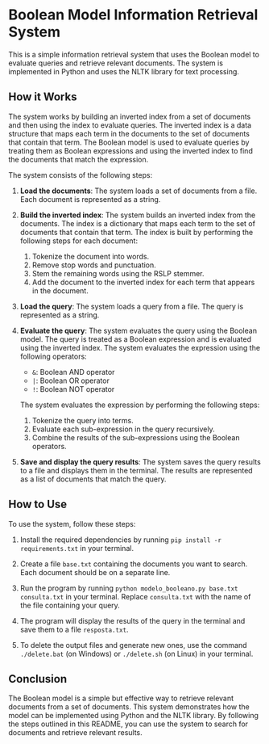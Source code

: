 # Boolean Model Information Retrieval System

This is a simple information retrieval system that uses the Boolean model to evaluate queries and retrieve relevant documents. The system is implemented in Python and uses the NLTK library for text processing.

## How it Works

The system works by building an inverted index from a set of documents and then using the index to evaluate queries. The inverted index is a data structure that maps each term in the documents to the set of documents that contain that term. The Boolean model is used to evaluate queries by treating them as Boolean expressions and using the inverted index to find the documents that match the expression.

The system consists of the following steps:

1. **Load the documents**: The system loads a set of documents from a file. Each document is represented as a string.

2. **Build the inverted index**: The system builds an inverted index from the documents. The index is a dictionary that maps each term to the set of documents that contain that term. The index is built by performing the following steps for each document:

   1. Tokenize the document into words.
   2. Remove stop words and punctuation.
   3. Stem the remaining words using the RSLP stemmer.
   4. Add the document to the inverted index for each term that appears in the document.

3. **Load the query**: The system loads a query from a file. The query is represented as a string.

4. **Evaluate the query**: The system evaluates the query using the Boolean model. The query is treated as a Boolean expression and is evaluated using the inverted index. The system evaluates the expression using the following operators:

   - `&`: Boolean AND operator
   - `|`: Boolean OR operator
   - `!`: Boolean NOT operator

   The system evaluates the expression by performing the following steps:

   1. Tokenize the query into terms.
   2. Evaluate each sub-expression in the query recursively.
   3. Combine the results of the sub-expressions using the Boolean operators.

5. **Save and display the query results**: The system saves the query results to a file and displays them in the terminal. The results are represented as a list of documents that match the query.

## How to Use

To use the system, follow these steps:

1. Install the required dependencies by running `pip install -r requirements.txt` in your terminal.

2. Create a file `base.txt` containing the documents you want to search. Each document should be on a separate line.

3. Run the program by running `python modelo_booleano.py base.txt consulta.txt` in your terminal. Replace `consulta.txt` with the name of the file containing your query.

4. The program will display the results of the query in the terminal and save them to a file `resposta.txt`.

5. To delete the output files and generate new ones, use the command `./delete.bat` (on Windows) or `./delete.sh` (on Linux) in your terminal.

## Conclusion

The Boolean model is a simple but effective way to retrieve relevant documents from a set of documents. This system demonstrates how the model can be implemented using Python and the NLTK library. By following the steps outlined in this README, you can use the system to search for documents and retrieve relevant results.
